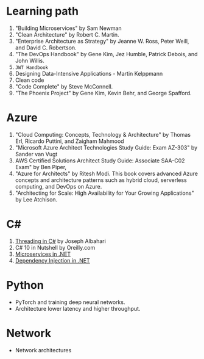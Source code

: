 # Learning path
1. "Building Microservices" by Sam Newman
2. "Clean Architecture" by Robert C. Martin.
3. "Enterprise Architecture as Strategy" by Jeanne W. Ross, Peter Weill, and David C. Robertson.
4. "The DevOps Handbook" by Gene Kim, Jez Humble, Patrick Debois, and John Willis.
5. `JWT Handbook`
6. Designing Data-Intensive Applications - Martin Kelppmann
7. Clean code
8. "Code Complete" by Steve McConnell.
9. "The Phoenix Project" by Gene Kim, Kevin Behr, and George Spafford.


# Azure
1. "Cloud Computing: Concepts, Technology & Architecture" by Thomas Erl, Ricardo Puttini, and Zaigham Mahmood
2. "Microsoft Azure Architect Technologies Study Guide: Exam AZ-303" by Sander van Vugt
3. AWS Certified Solutions Architect Study Guide: Associate SAA-C02 Exam" by Ben Piper, 
4. "Azure for Architects" by Ritesh Modi. This book covers advanced Azure concepts and architecture patterns such as hybrid cloud, serverless computing, and DevOps on Azure.
5. "Architecting for Scale: High Availability for Your Growing Applications" by Lee Atchison.

# C#
1. [Threading in C#](https://www.albahari.com/threading/) by Joseph Albahari
2. C# 10 in Nutshell by Oreilly.com
3. [Microservices in .NET](https://www.manning.com/books/microservices-in-net-second-edition?query=.net)
4. [Dependency Injection in .NET](https://www.manning.com/books/dependency-injection-in-dot-net?query=.net)

# Python
- PyTorch and training deep neural networks.
- Architecture  lower latency and higher throughput.

# Network
- Network architectures